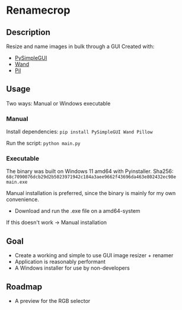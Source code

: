 # Renamecrop

## Description
Resize and name images in bulk through a GUI
Created with:
- [PySimpleGUI](https://github.com/PySimpleGUI)
- [Wand](https://github.com/emcconville/wand)
- [Pil](https://github.com/python-pillow/Pillow)

## Usage
Two ways:
Manual or Windows executable

### Manual
Install dependencies:
`pip install PySimpleGUI Wand Pillow`

Run the script:
`python main.py`

### Executable
The binary was built on Windows 11 amd64 with Pyinstaller.
Sha256: `68c7090076dcb29d2b5023971942c184a3aee9662f43696da463e802432ec98e  main.exe`

Manual installation is preferred, since the binary is mainly for my own convenience.

- Download and run the .exe file on a amd64-system

If this doesn't work -> Manual installation

## Goal
- Create a working and simple to use GUI image resizer + renamer
- Application is reasonably performant
- A Windows installer for use by non-developers

## Roadmap
- A preview for the RGB selector
